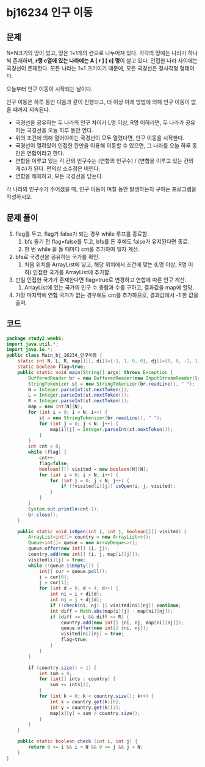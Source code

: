 # bj16234 인구 이동

## 문제

N×N크기의 땅이 있고, 땅은 1×1개의 칸으로 나누어져 있다. 각각의 땅에는 나라가 하나씩 존재하며, **r행 c열에 있는 나라에는 A [ r ] [ c] 명**이 살고 있다. 인접한 나라 사이에는 국경선이 존재한다. 모든 나라는 1×1 크기이기 때문에, 모든 국경선은 정사각형 형태이다.

오늘부터 인구 이동이 시작되는 날이다.

인구 이동은 하루 동안 다음과 같이 진행되고, 더 이상 아래 방법에 의해 인구 이동이 없을 때까지 지속된다.

- 국경선을 공유하는 두 나라의 인구 차이가 L명 이상, R명 이하라면, 두 나라가 공유하는 국경선을 오늘 하루 동안 연다.
- 위의 조건에 의해 열어야하는 국경선이 모두 열렸다면, 인구 이동을 시작한다.
- 국경선이 열려있어 인접한 칸만을 이용해 이동할 수 있으면, 그 나라를 오늘 하루 동안은 연합이라고 한다.
- 연합을 이루고 있는 각 칸의 인구수는 (연합의 인구수) / (연합을 이루고 있는 칸의 개수)가 된다. 편의상 소수점은 버린다.
- 연합을 해체하고, 모든 국경선을 닫는다.

각 나라의 인구수가 주어졌을 때, 인구 이동이 며칠 동안 발생하는지 구하는 프로그램을 작성하시오.

## 문제 풀이

1. flag를 두고, flag가 false가 되는 경우 while 루프를 종료함.
   1. bfs 돌기 전 flag=false를 두고, bfs를 돈 후에도 false가 유지된다면 종료.
   2. 한 번 while 을 돌 때마다 cnt를 추가하여 일자 계산.
2. bfs로 국경선을 공유하는 국가를 확인.
   1. 처음 위치를 ArrayList에 넣고, 해당 위치에서 조건에 맞는 (L명 이상, R명 이하) 인접한 국가를 ArrayList에 추가함.
3. 만일 인접한 국가가 존재한다면 flag=true로 변경하고 연합에 따른 인구 계산.
   1. ArrayList에 있는 국가의 인구 수 총합과 수를 구하고, 결과값을 map에 할당.
4. 가장 마지막에 연합 국가가 없는 경우에도 cnt를 추가하므로, 결과값에서 -1 한 값을 출력. 

## 코드

```java
package study2.week6;
import java.util.*;
import java.io.*;
public class Main_bj_16234_인구이동 {
    static int N, L, R, map[][], di[]={-1, 1, 0, 0}, dj[]={0, 0, -1, 1};
    static boolean flag=true;
    public static void main(String[] args) throws Exception {
        BufferedReader br = new BufferedReader(new InputStreamReader(System.in));
        StringTokenizer st = new StringTokenizer(br.readLine(), " ");
        N = Integer.parseInt(st.nextToken());
        L = Integer.parseInt(st.nextToken());
        R = Integer.parseInt(st.nextToken());
        map = new int[N][N];
        for (int i = 0; i < N; i++) {
            st = new StringTokenizer(br.readLine(), " ");
            for (int j = 0; j < N; j++) {
                map[i][j] = Integer.parseInt(st.nextToken());
            }
        }
        int cnt = 0;
        while (flag) {
            cnt++;
            flag=false;
            boolean[][] visited = new boolean[N][N];
            for (int i = 0; i < N; i++) {
                for (int j = 0; j < N; j++) {
                    if (!visited[i][j]) isOpen(i, j, visited);
                }
            }
        }
        System.out.println(cnt-1);
        br.close();
    }

    public static void isOpen(int i, int j, boolean[][] visited) {
        ArrayList<int[]> country = new ArrayList<>();
        Queue<int[]> queue = new ArrayDeque<>();
        queue.offer(new int[] {i, j});
        country.add(new int[] {i, j, map[i][j]});
        visited[i][j] = true;
        while (!queue.isEmpty()) {
            int[] cur = queue.poll();
            i = cur[0];
            j = cur[1];
            for (int d = 0; d < 4; d++) {
                int ni = i + di[d];
                int nj = j + dj[d];
                if (!check(ni, nj) || visited[ni][nj]) continue;
                int diff = Math.abs(map[i][j] - map[ni][nj]);
                if (diff >= L && diff <= R) {
                    country.add(new int[] {ni, nj, map[ni][nj]});
                    queue.offer(new int[] {ni, nj});
                    visited[ni][nj] = true;
                    flag=true;
                }
            }
        }

        if (country.size() > 1) {
            int sum = 0;
            for (int[] ints : country) {
                sum += ints[2];
            }
            for (int k = 0; k < country.size(); k++) {
                int x = country.get(k)[0];
                int y = country.get(k)[1];
                map[x][y] = sum / country.size();
            }
        }
    }

    public static boolean check (int i, int j) {
        return 0 <= i && i < N && 0 <= j && j < N;
    }
}
```